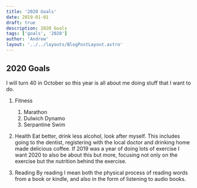 ```yaml
---
title: '2020 Goals'
date: 2019-01-01
draft: true
description: 2020 Goals
tags: ['goals', '2020']
author: 'Andrew'
layout: '../../layouts/BlogPostLayout.astro'
---
```


## 2020 Goals

I will turn 40 in October so this year is all about me doing stuff that I want to do.

1. Fitness
	1. Marathon
	2. Dulwich Dynamo
	3. Serpantine Swim

2. Health
Eat better, drink less alcohol, look after myself. This includes going to the dentist, registering with the local doctor and drinking home made delicious coffee. If 2019 was a year of doing lots of exercise I want 2020 to also be about this but more, focusing not only on the exercise but the nutrition behind the exercise.

3. Reading
By reading I mean both the physical process of reading words from a book or kindle, and also in the form of listening to audio books.
